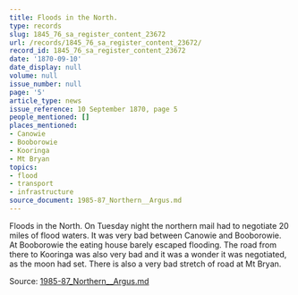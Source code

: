 ```yaml
---
title: Floods in the North.
type: records
slug: 1845_76_sa_register_content_23672
url: /records/1845_76_sa_register_content_23672/
record_id: 1845_76_sa_register_content_23672
date: '1870-09-10'
date_display: null
volume: null
issue_number: null
page: '5'
article_type: news
issue_reference: 10 September 1870, page 5
people_mentioned: []
places_mentioned:
- Canowie
- Booborowie
- Kooringa
- Mt Bryan
topics:
- flood
- transport
- infrastructure
source_document: 1985-87_Northern__Argus.md
---
```


Floods in the North.  On Tuesday night the northern mail had to negotiate 20 miles of flood waters.  It was very bad between Canowie and Booborowie.  At Booborowie the eating house barely escaped flooding.  The road from there to Kooringa was also very bad and it was a wonder it was negotiated, as the moon had set.  There is also a very bad stretch of road at Mt Bryan.

Source: [1985-87_Northern__Argus.md](/downloads/markdown/1985-87_Northern__Argus.md)
